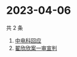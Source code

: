 # 2023-04-06

共 2 条

<!-- BEGIN -->
<!-- 最后更新时间 Thu Apr 06 2023 03:07:58 GMT+0800 (China Standard Time) -->

1. [中电科回应](https://www.zhihu.com/search?q=中电科回应)
1. [翟欣欣案一审宣判](https://www.zhihu.com/search?q=翟欣欣案一审宣判)

<!-- END -->
